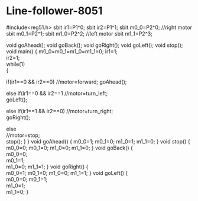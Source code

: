 # Line-follower-8051
#include<reg51.h> 
sbit ir1=P1^0; 
sbit ir2=P1^1; 
sbit m0_0=P2^0; //right motor 
sbit m0_1=P2^1; 
sbit m1_0=P2^2; //left motor 
sbit m1_1=P2^3;  

void goAhead(); 
void goBack(); 
void goRight(); 
void goLeft(); 
void stop(); 
void main() 
{ 
m0_0=m0_1=m1_0=m1_1=0; 
ir1=1;  
ir2=1;    
while(1)   
{      

if(ir1==0 && ir2==0)               //motor=forward;                 goAhead();     

else if(ir1==0 && ir2==1         //motor=turn_left;  
goLeft();     

else if(ir1==1 && ir2==0)  //motor=turn_right;    
goRight();   

else         
//motor=stop;  
stop(); 
}
} 
void goAhead() 
{ 
m0_0=1; 
m0_1=0;
m1_0=1; 
m1_1=0; 
} 
void stop() 
{   
m0_0=0;
m0_1=0;
m1_0=0; 
m1_1=0;
} 
void goBack() 
{   
m0_0=0;  
m0_1=1;  
m1_0=0; 
m1_1=1; 
} 
void goRight() 
{    
m0_0=1; 
m0_1=0; 
m1_0=0; 
m1_1=1; 
}
void goLeft() 
{    
m0_0=0;
m0_1=1;  
m1_0=1;  
m1_1=0; 
} 
